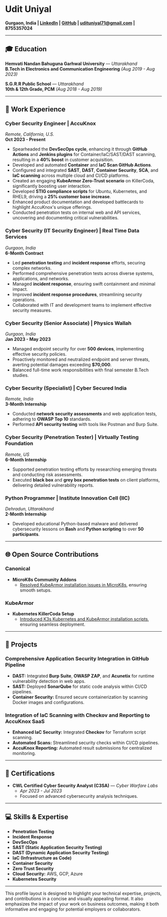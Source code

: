 
# **Udit Uniyal**  
**Gurgaon, India | [LinkedIn](https://www.linkedin.com/in/udit-uniyal-6555051b4) | [GitHub](https://github.com/udit-uniyal) | udituniyal71@gmail.com | 8755357024**

---

## **🎓 Education**

**Hemvati Nandan Bahuguna Garhwal University** — *Uttarakhand*  
**B.Tech in Electronics and Communication Engineering** *(Aug 2019 - Aug 2023)*

**S.G.R.R Public School** — *Uttarakhand*  
**10th & 12th Grade, PCM** *(Aug 2018 - Aug 2019)*

---

## **💼 Work Experience**

### **Cyber Security Engineer | AccuKnox**  
*Remote, California, U.S.*  
**Oct 2023 - Present**

- Spearheaded the **DevSecOps cycle**, enhancing it through **GitHub Actions** and **Jenkins plugins** for Container/IaC/SAST/DAST scanning, resulting in a **40% boost** in customer acquisition.
- Developed and automated **Container** and **IaC Scan GitHub Actions**.
- Configured and integrated **SAST**, **DAST**, **Container Security**, **SCA**, and **IaC scanning** across multiple cloud and CI/CD platforms.
- Created an engaging **KubeArmor Zero-Trust scenario** on KillerCoda, significantly boosting user interaction.
- Developed **STIG compliance scripts** for Ubuntu, Kubernetes, and RHEL9, driving a **25% customer base increase**.
- Enhanced product documentation and developed battlecards to highlight AccuKnox's unique offerings.
- Conducted penetration tests on internal web and API services, uncovering and documenting critical vulnerabilities.

### **Cyber Security (IT Security Engineer) | Real Time Data Services**  
*Gurgaon, India*  
**6-Month Contract**

- Led **penetration testing** and **incident response** efforts, securing complex networks.
- Performed comprehensive penetration tests across diverse systems, applications, and networks.
- Managed **incident response**, ensuring swift containment and minimal impact.
- Improved **incident response procedures**, streamlining security operations.
- Collaborated with IT and development teams to implement effective security measures.

### **Cyber Security (Senior Associate) | Physics Wallah**  
*Gurgaon, India*  
**Jan 2023 - May 2023**

- Managed endpoint security for over **500 devices**, implementing effective security policies.
- Proactively monitored and neutralized endpoint and server threats, averting potential damages exceeding **$70,000**.
- Balanced full-time work responsibilities with final semester B.Tech studies.

### **Cyber Security (Specialist) | Cyber Secured India**  
*Remote, India*  
**3-Month Internship**

- Conducted **network security assessments** and web application tests, adhering to **OWASP Top 10** standards.
- Performed **API security testing** with tools like Postman and Burp Suite.

### **Cyber Security (Penetration Tester) | Virtually Testing Foundation**  
*Remote, US*  
**6-Month Internship**

- Supported penetration testing efforts by researching emerging threats and conducting risk assessments.
- Executed **black box** and **grey box penetration tests** on client platforms, delivering detailed vulnerability reports.

### **Python Programmer | Institute Innovation Cell (IIC)**  
*Dehradun, Uttarakhand*  
**2-Month Internship**

- Developed educational Python-based malware and delivered cybersecurity lessons on **Bash** and **Python scripting** to over **50 participants**.

---

## **🌐 Open Source Contributions**

### **Canonical**
- **MicroK8s Community Addons**  
  - [Resolved KubeArmor installation issues in MicroK8s](https://github.com/canonical/microk8s-community-addons/pull/216), ensuring smooth setups.

### **KubeArmor**
- **Kubernetes KillerCoda Setup**  
  - [Introduced K3s Kubernetes and KubeArmor installation scripts](https://github.com/kubearmor/KubeArmor/pull/1493), ensuring seamless deployment.

---

## **🔧 Projects**

### **Comprehensive Application Security Integration in GitHub Pipeline**  
- **DAST:** Integrated **Burp Suite**, **OWASP ZAP**, and **Acunetix** for runtime vulnerability detection in web apps.
- **SAST:** Deployed **SonarQube** for static code analysis within CI/CD pipelines.
- **Container Security:** Ensured secure containerization by scanning Docker images and configurations.

### **Integration of IaC Scanning with Checkov and Reporting to AccuKnox SaaS**  
- **Enhanced IaC Security:** Integrated **Checkov** for Terraform script scanning.
- **Automated Scans:** Streamlined security checks within CI/CD pipelines.
- **AccuKnox Reporting:** Automated result submissions for centralized monitoring.

---

## **📜 Certifications**

- **CWL Certified Cyber Security Analyst (C3SA)** — *Cyber Warfare Labs*  
  - *Apr 2023 - Jul 2023*  
  - Focused on advanced cybersecurity analysis techniques.

---

## **💻 Skills & Expertise**

- **Penetration Testing**  
- **Incident Response**  
- **DevSecOps**  
- **SAST (Static Application Security Testing)**  
- **DAST (Dynamic Application Security Testing)**  
- **IaC (Infrastructure as Code)**  
- **Container Security**  
- **Zero Trust Security**  
- **Cloud Security:** AWS, GCP, Azure  
- **Kubernetes Security**

---

This profile layout is designed to highlight your technical expertise, projects, and contributions in a concise and visually appealing format. It also emphasizes the impact of your work on business outcomes, making it both informative and engaging for potential employers or collaborators.
